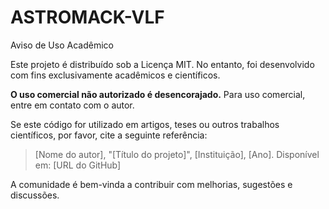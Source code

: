 # ASTROMACK-VLF

Aviso de Uso Acadêmico

Este projeto é distribuído sob a Licença MIT. No entanto, foi desenvolvido com fins exclusivamente acadêmicos e científicos.

**O uso comercial não autorizado é desencorajado.** Para uso comercial, entre em contato com o autor.

Se este código for utilizado em artigos, teses ou outros trabalhos científicos, por favor, cite a seguinte referência:

> [Nome do autor], "[Título do projeto]", [Instituição], [Ano]. Disponível em: [URL do GitHub]

A comunidade é bem-vinda a contribuir com melhorias, sugestões e discussões.
